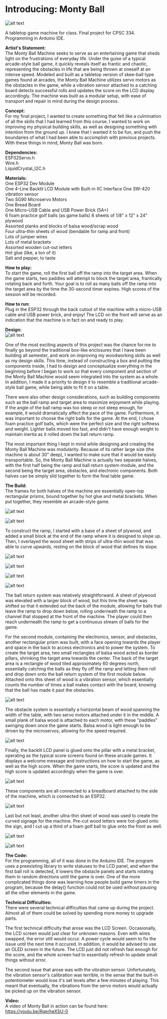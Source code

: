 # Introducing: Monty Ball

![alt text][intro]

[intro]: https://github.com/tantantheman/tantan-montyball/blob/master/montyball-photos/montyballcover-1.jpg "Monty Ball Overview"

A tabletop game machine for class. Final project for CPSC 334.  
Programming in Arduino IDE.  

**Artist's Statement:**  
The Monty Ball Machine seeks to serve as an entertaining game that sheds light on the frustrations of everyday life. Under the guise of a typical arcade-style ball game, it quickly reveals itself as frantic and chaotic, representing the obstacles in life that are being thrown at oneself at an intense speed. Modeled and built as a tabletop version of skee-ball type games found at arcades, the Monty Ball Machine utilizes servo motors as the obstacles in the game, while a vibration sensor attached to a catching board detects successful rolls and updates the score on the LCD display accordingly. The machine was built as a modular setup, with ease of transport and repair in mind during the design process.

**Concept:**  
For my final project, I wanted to create something that felt like a culmination of all the skills that I had learned from this course. I wanted to work on improving my physical building skills, as well as designing something with intention from the ground up. I knew that I wanted it to be fun, and push the boundaries of what I had been able to accomplish with previous projects. With these things in mind, Monty Ball was born.

**Dependencies:**  
ESP32Servo.h  
Wire.h  
LiquidCrystal_I2C.h

**Materials:**  
One ESP32 Dev Module  
One 4-Line Backlit LCD Module with Built-in IIC Interface
One SW-420 vibration sensor  
Two SG90 Microservo Motors  
One Bread Board  
One Micro-USB Cable and USB Power Brick (5A+)  
6 foam practice golf balls (as game balls)
8 sheets of 1/8" x 12" x 24" plywood  
Assorted planks and blocks of balsa wood/scrap wood  
Four ultra-thin sheets of wood (bendable for ramp and front)  
Lots of jumper wires  
Lots of metal brackets  
Assorted wooden cut-out letters  
Hot glue (like, a ton of it)  
Salt and pepper, to taste 

**How to play:**  
To start the game, roll the first ball off the ramp into the target area. When the game starts, two paddles will attempt to block the target area, frantically rotating back and forth. Your goal is to roll as many balls off the ramp into the target area by the time the 30-second timer expires. High scores of the session will be recorded. 

**How to run:**  
Plug in the ESP32 through the back cutout of the machine with a micro-USB cable and USB power brick, and enjoy! The LCD on the front will serve as an indication that the machine is in fact on and ready to play. 
  
**Design:**  
![alt text][design]

[design]: https://github.com/tantantheman/tantan-montyball/blob/master/montyball-photos/montyball-15.jpg "Monty Ball Design"

One of the most exciting aspects of this project was the chance for me to finally go beyond the traditional box-like enclosures that I have been building all semester, and work on improving my woodworking skills as well as my design skills. This time, instead of constructing a box and putting the components inside, I had to design and conceptualize everything in the beginning before I began to work so that every component and section of the Monty Ball Machine would seem integrated into the system as a whole. In addition, I made it a priority to design it to resemble a traditional arcade-style ball game, while being able to fit it on a table. 

There were also other design considerations, such as building components such as the ball ramp and target area to maximize enjoyment while playing. If the angle of the ball ramp was too steep or not steep enough, for example, it would dramatically affect the pace of the game. Furthermore, it was important to choose the right balls for the game. At the end, I chose foam practice golf balls, which were the perfect size and the right softness and weight. Lighter balls moved too fast, and didn't have enough weight to maintain inertia as it rolled down the ball return ramp. 

The most important thing I kept in mind while designing and creating the Monty Ball Machine was modularity. Because of its rather large size (the machine is about 30" deep), I wanted to make sure that it would be easily transportable. So, the Monty Ball Machine is actually two separate halves, with the first half being the ramp and ball return system module, and the second being the target area, obstacles, and electronic components. Both halves can be simply slid together to form the final table game.

**The Build:**  
The frames for both halves of the machine are essentially open-top rectangular prisms, bound together by hot glue and metal brackets. When put together, they resemble an arcade-style game. 

![alt text][arcade]

[arcade]: https://github.com/tantantheman/tantan-montyball/blob/master/montyball-photos/montyball-13.jpg "Monty Ball Cabinet"

![alt text][ramp]

[ramp]: https://github.com/tantantheman/tantan-montyball/blob/master/montyball-photos/montyball-4.jpg "Monty Ball Ramp"

To construct the ramp, I started with a base of a sheet of plywood, and added a small block at the end of the ramp where it is designed to slope up. Then, I overlayed the wood sheet with strips of ultra-thin wood that was able to curve upwards, resting on the block of wood that defines its slope.

![alt text][rampandball]

[rampandball]: https://github.com/tantantheman/tantan-montyball/blob/master/montyball-photos/montyball-5.jpg "Monty Ball Ramp and Ball Return"

![alt text][overhead]

[overhead]: https://github.com/tantantheman/tantan-montyball/blob/master/montyball-photos/montyball-2.jpg "Monty Ball Ball Return"

![alt text][return]

[return]: https://github.com/tantantheman/tantan-montyball/blob/master/montyball-photos/montyball-3.jpg "Monty Ball Return Drop Point"

![alt text][balls]

[balls]: https://github.com/tantantheman/tantan-montyball/blob/master/montyball-photos/montyball-1.jpg "Monty Balls"

The ball return system was relatively straightforward. A sheet of plywood was elevated with a larger block of wood, but this time the sheet was shifted so that it extended out the back of the module, allowing for balls that leave the ramp to drop down below, rolling underneath the ramp to a channel that stopped at the front of the machine. The player could then reach underneath the ramp to get a continuous stream of balls for the game.  

For the second module, containing the electronics, sensor, and obstacles, another rectangular prism was built, with a face opening towards the player and space in the back to access electronics and to power the system. To create the target area, two small rectangles of balsa wood acted as border pillars, shrinking the target area towards the center. The back of the target area is a rectangle of wood tiled approximately 60 degrees north, essentially catching the balls as they fly off the ramp and letting them roll and drop down onto the ball return system of the first module below. Attached onto this sheet of wood is a vibration sensor, which essentially counts the number of times a ball makes contact with the board, knowing that the ball has made it past the obstacles.  

![alt text][backhalf]

[backhalf]: https://github.com/tantantheman/tantan-montyball/blob/master/montyball-photos/montyball-9.jpg "Monty Ball Back Module"

The obstacle system is essentially a horizontal beam of wood spanning the width of the table, with two servo motors attached under it in the middle. A small plank of balsa wood is attached to each motor, with these "paddles" swinging down once the game starts. Balsa wood is light enough to be driven by the microservos, allowing for the speed required. 

![alt text][detect]

[detect]: https://github.com/tantantheman/tantan-montyball/blob/master/montyball-photos/montyball-12.jpg "Vibration Sensor"

Finally, the backlit LCD panel is glued onto the pillar with a metal bracket, operating as the typical score screens found on these arcade games. It displays a welcome message and instructions on how to start the game, as well as the high score. When the game starts, the score is updated and the high score is updated accordingly when the game is over. 

![alt text][lcd]

[lcd]: https://github.com/tantantheman/tantan-montyball/blob/master/montyball-photos/montyball-10.jpg "Monty Ball LCD"

These components are all connected to a breadboard attached to the side of the machine, which is connected to an ESP32.  

![alt text][esp]

[esp]: https://github.com/tantantheman/tantan-montyball/blob/master/montyball-photos/montyball-11.jpg "Wiring"

Last but not least, another ultra-thin sheet of wood was used to create the curved signage for the machine. Pre-cut wood letters were hot-glued onto the sign, and I cut up a third of a foam golf ball to glue onto the front as well. 

![alt text][sign1]

[sign1]: https://github.com/tantantheman/tantan-montyball/blob/master/montyball-photos/montyball-6.jpg "Monty Ball Signage 1"

![alt text][sign2]

[sign2]: https://github.com/tantantheman/tantan-montyball/blob/master/montyball-photos/montyball-7.jpg "Monty Ball Signage 2"

**The Code:**  
For the programming, all of it was done in the Arduino IDE. The program uses a preexisting library to write statuses to the LCD panel, and when the first ball roll is detected, it lowers the obstacle panels and starts rotating them in random directions until the game is over. One of the more complicated things done was learning how people build game timers in the program, because the delay() function could not be used without pausing all the other elements in the game. 

**Technical Difficulties:**  
There were several technical difficulties that came up during the project. Almost all of them could be solved by spending more money to upgrade parts.  

The first technical difficulty that arose was the LCD Screen. Occasionally, the LCD screen would just clear for unknown reasons. Even with wires swapped, the error still would occur. A power cycle would seem to fix the issue until the next time it occured. In addition, it would be advised to use an OLED screen in the future. The LCD just did not refresh fast enough for the score, and the whole screen had to essentially refresh to update small things without error. 

The second issue that arose was with the vibration sensor. Unfortunately, the vibration sensor's calibration was terrible, in the sense that the built-in potentiometer would lose it's set levels after a few minutes of playing. This meant that eventually, the vibrations from the servo motors would actually be picked up on the vibration sensor. 

**Video:**  
A video of Monty Ball in action can be found here:
https://youtu.be/RgerheXSU-0



